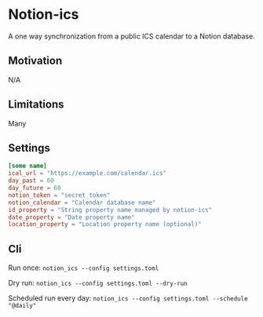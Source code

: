 # Notion-ics

A one way synchronization from a public ICS calendar to a Notion database.

## Motivation

N/A

## Limitations

Many

## Settings

```toml
[some name]
ical_url = "https://example.com/calendar.ics"
day_past = 60
day_future = 60
notion_token = "secret_token"
notion_calendar = "Calendar database name"
id_property = "String property name managed by notion-ics"
date_property = "Date property name"
location_property = "Location property name (optional)"
```

## Cli

Run once: `notion_ics --config settings.toml`

Dry run: `notion_ics --config settings.toml --dry-run`

Scheduled run every day: `notion_ics --config settings.toml --schedule "@daily"`
